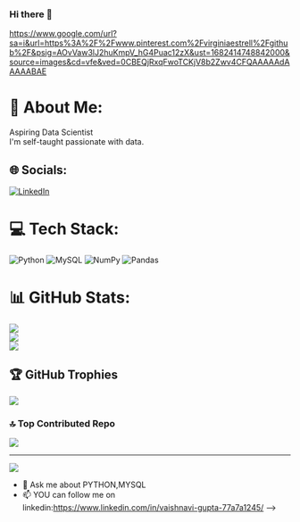 ### Hi there 👋
https://www.google.com/url?sa=i&url=https%3A%2F%2Fwww.pinterest.com%2Fvirginiaestrell%2Fgithub%2F&psig=AOvVaw3lJ2huKmpV_hG4Puac12zX&ust=1682414748842000&source=images&cd=vfe&ved=0CBEQjRxqFwoTCKjV8b2Zwv4CFQAAAAAdAAAAABAE
# 💫 About Me:
Aspiring Data Scientist<br>I'm self-taught passionate  with data.


## 🌐 Socials:
[![LinkedIn](https://img.shields.io/badge/LinkedIn-%230077B5.svg?logo=linkedin&logoColor=white)](https://linkedin.com/in/https://www.linkedin.com/in/vaishnavi-gupta-77a7a1245/) 

# 💻 Tech Stack:
![Python](https://img.shields.io/badge/python-3670A0?style=plastic&logo=python&logoColor=ffdd54) ![MySQL](https://img.shields.io/badge/mysql-%2300f.svg?style=plastic&logo=mysql&logoColor=white) ![NumPy](https://img.shields.io/badge/numpy-%23013243.svg?style=plastic&logo=numpy&logoColor=white) ![Pandas](https://img.shields.io/badge/pandas-%23150458.svg?style=plastic&logo=pandas&logoColor=white)
# 📊 GitHub Stats:
![](https://github-readme-stats.vercel.app/api?username=Vaishnavi80090&theme=dark&hide_border=false&include_all_commits=false&count_private=false)<br/>
![](https://github-readme-streak-stats.herokuapp.com/?user=Vaishnavi80090&theme=dark&hide_border=false)<br/>
![](https://github-readme-stats.vercel.app/api/top-langs/?username=Vaishnavi80090&theme=dark&hide_border=false&include_all_commits=false&count_private=false&layout=compact)

## 🏆 GitHub Trophies
![](https://github-profile-trophy.vercel.app/?username=Vaishnavi80090&theme=onedark&no-frame=false&no-bg=false&margin-w=4)

### 🔝 Top Contributed Repo
![](https://github-contributor-stats.vercel.app/api?username=Vaishnavi80090&limit=5&theme=gruvbox&combine_all_yearly_contributions=true)

---
[![](https://visitcount.itsvg.in/api?id=Vaishnavi80090&icon=4&color=8)](https://visitcount.itsvg.in)

<!-- Proudly created with GPRM ( https://gprm.itsvg.in ) -->
- 💬 Ask me about PYTHON,MYSQL
- 📫 YOU can follow me on linkedin:https://www.linkedin.com/in/vaishnavi-gupta-77a7a1245/
-->
